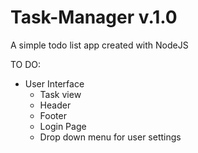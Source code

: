 # Task-Manager v.1.0
A simple todo list app created with NodeJS

TO DO:
- User Interface
  - Task view
  - Header
  - Footer
  - Login Page
  - Drop down menu for user settings
 

